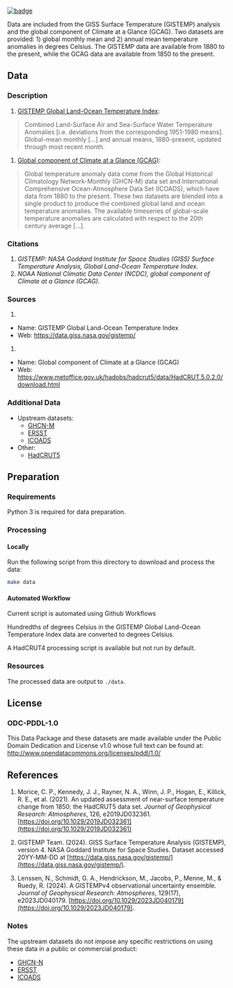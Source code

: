 <a className="gh-badge" href="https://datahub.io/core/global-temp"><img src="https://badgen.net/badge/icon/View%20on%20datahub.io/orange?icon=https://datahub.io/datahub-cube-badge-icon.svg&label&scale=1.25" alt="badge" /></a>

Data are included from the GISS Surface Temperature (GISTEMP) analysis and the global component of Climate at a Glance (GCAG). Two datasets are provided: 1) global monthly mean and 2) annual mean temperature anomalies in degrees Celsius. The GISTEMP data are available from 1880 to the present, while the GCAG data are available from 1850 to the present.

## Data

### Description

1. [GISTEMP Global Land-Ocean Temperature Index][gistemp]:

  > Combined Land-Surface Air and Sea-Surface Water Temperature Anomalies [i.e. deviations from the corresponding 1951-1980 means]. Global-mean monthly [...] and annual means, 1880-present, updated through most recent month.

1. [Global component of Climate at a Glance (GCAG)][gcag]:

  > Global temperature anomaly data come from the Global Historical Climatology Network-Monthly (GHCN-M) data set and International Comprehensive Ocean-Atmosphere Data Set (ICOADS), which have data from 1880 to the present. These two datasets are blended into a single product to produce the combined global land and ocean temperature anomalies. The available timeseries of global-scale temperature anomalies are calculated with respect to the 20th century average [...].

### Citations

1. *GISTEMP: NASA Goddard Institute for Space Studies (GISS) Surface Temperature Analysis, Global Land-Ocean Temperature Index.*
1. *NOAA National Climatic Data Center (NCDC), global component of Climate at a Glance (GCAG).*

### Sources

1. 
  * Name: GISTEMP Global Land-Ocean Temperature Index
  * Web: https://data.giss.nasa.gov/gistemp/
1. 
  * Name: Global component of Climate at a Glance (GCAG)
  * Web: https://www.metoffice.gov.uk/hadobs/hadcrut5/data/HadCRUT.5.0.2.0/download.html

### Additional Data

* Upstream datasets:
  * [GHCN-M][ghcn-m]
  * [ERSST][ersst]
  * [ICOADS][icoads]
* Other:
  * [HadCRUT5][hadcrut5]

## Preparation

### Requirements

Python 3 is required for data preparation.

### Processing

#### Locally
Run the following script from this directory to download and process the data:

```bash
make data
```

#### Automated Workflow
Current script is automated using Github Workflows


Hundredths of degrees Celsius in the GISTEMP Global Land-Ocean Temperature Index data are converted to degrees Celsius.

A HadCRUT4 processing script is available but not run by default.

### Resources

The processed data are output to `./data`.

## License

### ODC-PDDL-1.0

This Data Package and these datasets are made available under the Public Domain Dedication and License v1.0 whose full text can be found at: http://www.opendatacommons.org/licenses/pddl/1.0/

## References

1. Morice, C. P., Kennedy, J. J., Rayner, N. A., Winn, J. P., Hogan, E., Killick, R. E., et al. (2021). An updated assessment of near-surface temperature change from 1850: the HadCRUT5 data set. *Journal of Geophysical Research: Atmospheres*, 126, e2019JD032361. [https://doi.org/10.1029/2019JD032361](https://doi.org/10.1029/2019JD032361)

2. GISTEMP Team. (2024). GISS Surface Temperature Analysis (GISTEMP), version 4. NASA Goddard Institute for Space Studies. Dataset accessed 20YY-MM-DD at [https://data.giss.nasa.gov/gistemp/](https://data.giss.nasa.gov/gistemp/).

3. Lenssen, N., Schmidt, G. A., Hendrickson, M., Jacobs, P., Menne, M., & Ruedy, R. (2024). A GISTEMPv4 observational uncertainty ensemble. *Journal of Geophysical Research: Atmospheres*, 129(17), e2023JD040179. [https://doi.org/10.1029/2023JD040179](https://doi.org/10.1029/2023JD040179).

### Notes

The upstream datasets do not impose any specific restrictions on using these data in a public or commercial product:

* [GHCN-N](http://www.esrl.noaa.gov/psd/data/gridded/data.ghcncams.html)
* [ERSST](http://www.esrl.noaa.gov/psd/data/gridded/data.noaa.ersst.html)
* [ICOADS](http://icoads.noaa.gov/data.icoads.html)

[gistemp]: http://data.giss.nasa.gov/gistemp/
[gcag]: https://www.ncei.noaa.gov/node/6696
[hadcrut5]: https://www.metoffice.gov.uk/hadobs/hadcrut5/index.html
[ghcn-m]: http://www.ncdc.noaa.gov/ghcnm/v3.php
[ersst]: http://www.ncdc.noaa.gov/data-access/marineocean-data/extended-reconstructed-sea-surface-temperature-ersst-v3b
[icoads]: http://icoads.noaa.gov/
